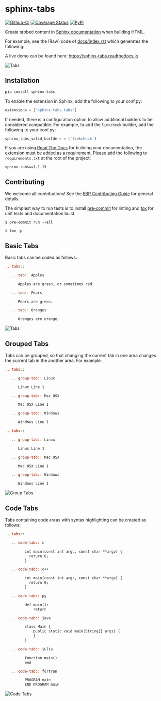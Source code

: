 # sphinx-tabs

[![Github-CI][github-ci]][github-link]
[![Coverage Status][codecov-badge]][codecov-link]
[![PyPI][pypi-badge]][pypi-link]

Create tabbed content in [Sphinx documentation](http://www.sphinx-doc.org) when building HTML.

For example, see the [Raw] code of [docs/index.rst](docs/index.rst) which generates the following:

A live demo can be found here: <https://sphinx-tabs.readthedocs.io>

![Tabs](/images/tabs.gif)

## Installation

```bash
pip install sphinx-tabs
```

To enable the extension in Sphinx, add the following to your conf.py:

```python
extensions = ['sphinx_tabs.tabs']
```

If needed, there is a configuration option to allow additional builders to be considered compatible. For example, to add the `linkcheck` builder, add the following to your conf.py:

```python
sphinx_tabs_valid_builders = ['linkcheck']
```

If you are using [Read The Docs](https://readthedocs.org/) for building your documentation, the extension must be added as a requirement. Please add the following to `requirements.txt` at the root of the project:

```
sphinx-tabs==1.1.13
```

## Contributing

We welcome all contributions!
See the [EBP Contributing Guide](https://executablebooks.org/en/latest/contributing.html) for general details.

The simplest way to run tests is to install [pre-commit](https://pre-commit.com/) for linting and [tox](https://tox.readthedocs.io) for unit tests and documentation build:

```console
$ pre-commit run --all
```

```console
$ tox -p
```

## Basic Tabs

Basic tabs can be coded as follows:

```rst
.. tabs::

   .. tab:: Apples

      Apples are green, or sometimes red.

   .. tab:: Pears

      Pears are green.

   .. tab:: Oranges

      Oranges are orange.
```

![Tabs](/images/tabs.gif)

## Grouped Tabs

Tabs can be grouped, so that changing the current tab in one area changes the current tab in the
another area. For example:

```rst
.. tabs::

   .. group-tab:: Linux

      Linux Line 1

   .. group-tab:: Mac OSX

      Mac OSX Line 1

   .. group-tab:: Windows

      Windows Line 1

.. tabs::

   .. group-tab:: Linux

      Linux Line 1

   .. group-tab:: Mac OSX

      Mac OSX Line 1

   .. group-tab:: Windows

      Windows Line 1
```

![Group Tabs](/images/groupTabs.gif)

## Code Tabs

Tabs containing code areas with syntax highlighting can be created as follows:

```rst
.. tabs::

   .. code-tab:: c

         int main(const int argc, const char **argv) {
           return 0;
         }

   .. code-tab:: c++

         int main(const int argc, const char **argv) {
           return 0;
         }

   .. code-tab:: py

         def main():
             return

   .. code-tab:: java

         class Main {
             public static void main(String[] args) {
             }
         }

   .. code-tab:: julia

         function main()
         end

   .. code-tab:: fortran

         PROGRAM main
         END PROGRAM main
```

![Code Tabs](/images/codeTabs.gif)

[github-ci]: https://github.com/executablebooks/sphinx-tabs/workflows/continuous-integration/badge.svg?branch=master
[github-link]: https://github.com/executablebooks/sphinx-tabs
[pypi-badge]: https://img.shields.io/pypi/v/sphinx-tabs.svg
[pypi-link]: https://pypi.org/project/sphinx-tabs
[codecov-badge]: https://codecov.io/gh/executablebooks/sphinx-tabs/branch/master/graph/badge.svg
[codecov-link]: https://codecov.io/gh/executablebooks/sphinx-tabs
